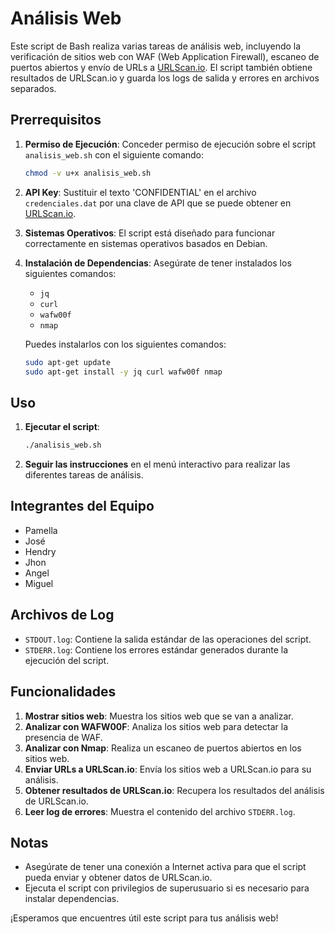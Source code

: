 # Análisis Web

Este script de Bash realiza varias tareas de análisis web, incluyendo la verificación de sitios web con WAF (Web Application Firewall), escaneo de puertos abiertos y envío de URLs a [URLScan.io](https://urlscan.io). El script también obtiene resultados de URLScan.io y guarda los logs de salida y errores en archivos separados.

## Prerrequisitos

1. **Permiso de Ejecución**: Conceder permiso de ejecución sobre el script `analisis_web.sh` con el siguiente comando:
    ```bash
    chmod -v u+x analisis_web.sh
    ```

2. **API Key**: Sustituir el texto 'CONFIDENTIAL' en el archivo `credenciales.dat` por una clave de API que se puede obtener en [URLScan.io](https://urlscan.io).

3. **Sistemas Operativos**: El script está diseñado para funcionar correctamente en sistemas operativos basados en Debian.

4. **Instalación de Dependencias**: Asegúrate de tener instalados los siguientes comandos:
    - `jq`
    - `curl`
    - `wafw00f`
    - `nmap`

   Puedes instalarlos con los siguientes comandos:
    ```bash
    sudo apt-get update
    sudo apt-get install -y jq curl wafw00f nmap
    ```

## Uso

1. **Ejecutar el script**:
    ```bash
    ./analisis_web.sh
    ```

2. **Seguir las instrucciones** en el menú interactivo para realizar las diferentes tareas de análisis.

## Integrantes del Equipo

- Pamella
- José
- Hendry
- Jhon
- Angel
- Miguel

## Archivos de Log

- `STDOUT.log`: Contiene la salida estándar de las operaciones del script.
- `STDERR.log`: Contiene los errores estándar generados durante la ejecución del script.

## Funcionalidades

1. **Mostrar sitios web**: Muestra los sitios web que se van a analizar.
2. **Analizar con WAFW00F**: Analiza los sitios web para detectar la presencia de WAF.
3. **Analizar con Nmap**: Realiza un escaneo de puertos abiertos en los sitios web.
4. **Enviar URLs a URLScan.io**: Envía los sitios web a URLScan.io para su análisis.
5. **Obtener resultados de URLScan.io**: Recupera los resultados del análisis de URLScan.io.
6. **Leer log de errores**: Muestra el contenido del archivo `STDERR.log`.

## Notas

- Asegúrate de tener una conexión a Internet activa para que el script pueda enviar y obtener datos de URLScan.io.
- Ejecuta el script con privilegios de superusuario si es necesario para instalar dependencias.

¡Esperamos que encuentres útil este script para tus análisis web!
